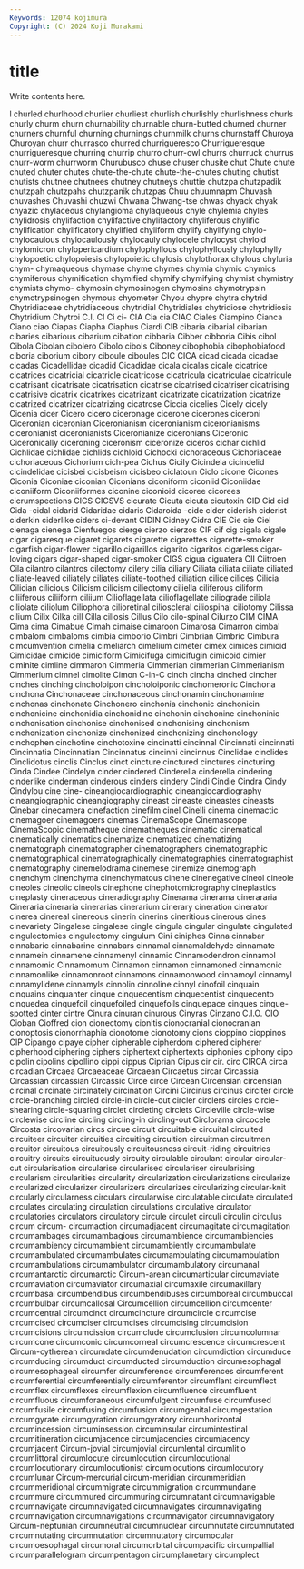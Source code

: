 ```yaml
---
Keywords: 12074 kojimura
Copyright: (C) 2024 Koji Murakami
---
```


# title

Write contents here.



l churled churlhood churlier churliest churlish churlishly churlishness churls churly
churm churn churnability churnable churn-butted churned churner churners churnful churning
churnings churnmilk churns churnstaff Churoya Churoyan churr churrasco churred churrigueresco
Churrigueresque churrigueresque churring churrip churro churr-owl churrs churruck churrus churr-worm
churrworm Churubusco chuse chuser chusite chut Chute chute chuted chuter
chutes chute-the-chute chute-the-chutes chuting chutist chutists chutnee chutnees chutney chutneys
chuttie chutzpa chutzpadik chutzpah chutzpahs chutzpanik chutzpas Chuu chuumnapm Chuvash
chuvashes Chuvashi chuzwi Chwana Chwang-tse chwas chyack chyak chyazic chylaceous
chylangioma chylaqueous chyle chylemia chyles chylidrosis chylifaction chylifactive chylifactory chyliferous
chylific chylification chylificatory chylified chyliform chylify chylifying chylo- chylocaulous chylocaulously
chylocauly chylocele chylocyst chyloid chylomicron chylopericardium chylophyllous chylophyllously chylophylly chylopoetic
chylopoiesis chylopoietic chylosis chylothorax chylous chyluria chym- chymaqueous chymase chyme
chymes chymia chymic chymics chymiferous chymification chymified chymify chymifying chymist
chymistry chymists chymo- chymosin chymosinogen chymosins chymotrypsin chymotrypsinogen chymous chyometer
Chyou chypre chytra chytrid Chytridiaceae chytridiaceous chytridial Chytridiales chytridiose chytridiosis
Chytridium Chytroi C.I. CI Ci ci- CIA Cia cia CIAC
Ciales Ciampino Cianca Ciano ciao Ciapas Ciapha Ciaphus Ciardi CIB
cibaria cibarial cibarian cibaries cibarious cibarium cibation cibbaria Cibber cibboria
Cibis cibol Cibola Cibolan cibolero Cibolo cibols Ciboney cibophobia cibophobiafood
ciboria ciborium cibory ciboule ciboules CIC CICA cicad cicada cicadae
cicadas Cicadellidae cicadid Cicadidae cicala cicalas cicale cicatrice cicatrices cicatricial
cicatricle cicatricose cicatricula cicatriculae cicatricule cicatrisant cicatrisate cicatrisation cicatrise cicatrised
cicatriser cicatrising cicatrisive cicatrix cicatrixes cicatrizant cicatrizate cicatrization cicatrize cicatrized
cicatrizer cicatrizing cicatrose Ciccia cicelies Cicely cicely Cicenia cicer Cicero
cicero ciceronage cicerone cicerones ciceroni Ciceronian ciceronian Ciceronianism ciceronianism ciceronianisms
ciceronianist ciceronianists Ciceronianize ciceronians Ciceronic Ciceronically ciceroning ciceronism ciceronize ciceros
cichar cichlid Cichlidae cichlidae cichlids cichloid Cichocki cichoraceous Cichoriaceae cichoriaceous
Cichorium cich-pea Cichus Cicily Cicindela cicindelid cicindelidae cicisbei cicisbeism cicisbeo
ciclatoun Ciclo cicone Cicones Ciconia Ciconiae ciconian Ciconians ciconiform ciconiid
Ciconiidae ciconiiform Ciconiiformes ciconine ciconioid cicoree cicorees cicrumspections CICS CICSVS
cicurate Cicuta cicuta cicutoxin CID Cid cid Cida -cidal cidarid
Cidaridae cidaris Cidaroida -cide cider ciderish ciderist ciderkin ciderlike ciders
ci-devant CIDIN Cidney Cidra CIE Cie cie Ciel cienaga cienega
Cienfuegos cierge cierzo cierzos CIF cif cig cigala cigale cigar
cigaresque cigaret cigarets cigarette cigarettes cigarette-smoker cigarfish cigar-flower cigarillo cigarillos
cigarito cigaritos cigarless cigar-loving cigars cigar-shaped cigar-smoker CIGS cigua ciguatera
CII Ciitroen Cila cilantro cilantros cilectomy cilery cilia ciliary Ciliata
ciliata ciliate ciliated ciliate-leaved ciliately ciliates ciliate-toothed ciliation cilice cilices
Cilicia Cilician cilicious Cilicism cilicism ciliectomy ciliella ciliferous ciliform ciliiferous
ciliiform ciliium Cilioflagellata cilioflagellate ciliograde ciliola ciliolate ciliolum Ciliophora cilioretinal
cilioscleral ciliospinal ciliotomy Cilissa cilium Cilix Cilka cill Cilla cillosis
Cillus Cilo cilo-spinal Cilurzo CIM CIMA Cima cima Cimabue Cimah
cimaise cimaroon Cimarosa Cimarron cimbal cimbalom cimbaloms cimbia cimborio Cimbri
Cimbrian Cimbric Cimbura cimcumvention cimelia cimeliarch cimelium cimeter cimex cimices
cimicid Cimicidae cimicide cimiciform Cimicifuga cimicifugin cimicoid cimier ciminite cimline
cimmaron Cimmeria Cimmerian cimmerian Cimmerianism Cimmerium cimnel cimolite Cimon C-in-C
cinch cincha cinched cincher cinches cinching cincholoipon cincholoiponic cinchomeronic Cinchona
cinchona Cinchonaceae cinchonaceous cinchonamin cinchonamine cinchonas cinchonate Cinchonero cinchonia cinchonic
cinchonicin cinchonicine cinchonidia cinchonidine cinchonin cinchonine cinchoninic cinchonisation cinchonise cinchonised
cinchonising cinchonism cinchonization cinchonize cinchonized cinchonizing cinchonology cinchophen cinchotine cinchotoxine
cincinatti cincinnal Cincinnati cincinnati Cincinnatia Cincinnatian Cincinnatus cincinni cincinnus Cinclidae
cinclides Cinclidotus cinclis Cinclus cinct cincture cinctured cinctures cincturing Cinda
Cindee Cindelyn cinder cindered Cinderella cinderella cindering cinderlike cinderman cinderous
cinders cindery Cindi Cindie Cindra Cindy Cindylou cine cine- cineangiocardiographic
cineangiocardiography cineangiographic cineangiography cineast cineaste cineastes cineasts Cinebar cinecamera cinefaction
cinefilm cinel Cinelli cinema cinemactic cinemagoer cinemagoers cinemas CinemaScope Cinemascope
CinemaScopic cinematheque cinematheques cinematic cinematical cinematically cinematics cinematize cinematized cinematizing
cinematograph cinematographer cinematographers cinematographic cinematographical cinematographically cinematographies cinematographist cinematography cinemelodrama
cinemese cinemize cinemograph cinenchym cinenchyma cinenchymatous cinene cinenegative cineol cineole
cineoles cineolic cineols cinephone cinephotomicrography cineplastics cineplasty cineraceous cineradiography Cinerama
cinerama cinerararia Cineraria cineraria cinerarias cinerarium cinerary cineration cinerator cinerea
cinereal cinereous cinerin cinerins cineritious cinerous cines cinevariety Cingalese cingalese
cingle cingula cingular cingulate cingulated cingulectomies cingulectomy cingulum Cini ciniphes
Cinna cinnabar cinnabaric cinnabarine cinnabars cinnamal cinnamaldehyde cinnamate cinnamein cinnamene
cinnamenyl cinnamic Cinnamodendron cinnamol cinnamomic Cinnamomum Cinnamon cinnamon cinnamoned cinnamonic
cinnamonlike cinnamonroot cinnamons cinnamonwood cinnamoyl cinnamyl cinnamylidene cinnamyls cinnolin cinnoline
cinnyl cinofoil cinquain cinquains cinquanter cinque cinquecentism cinquecentist cinquecento cinquedea
cinquefoil cinquefoiled cinquefoils cinquepace cinques cinque-spotted cinter cintre Cinura cinuran
cinurous Cinyras Cinzano C.I.O. CIO Cioban Cioffred cion cionectomy cionitis
cionocranial cionocranian cionoptosis cionorrhaphia cionotome cionotomy cions cioppino cioppinos CIP
Cipango cipaye cipher cipherable cipherdom ciphered cipherer cipherhood ciphering ciphers
ciphertext ciphertexts ciphonies ciphony cipo cipolin cipolins cipollino cippi cippus
Ciprian Cipus cir cir. circ CIRCA circa circadian Circaea Circaeaceae
Circaean Circaetus circar Circassia Circassian circassian Circassic Circe circe Circean
Circensian circensian circinal circinate circinately circination Circini Circinus circinus circiter
circle circle-branching circled circle-in circle-out circler circlers circles circle-shearing circle-squaring
circlet circleting circlets Circleville circle-wise circlewise circline circling circling-in circling-out
Circlorama circocele Circosta circovarian circs circue circuit circuitable circuital circuited
circuiteer circuiter circuities circuiting circuition circuitman circuitmen circuitor circuitous circuitously
circuitousness circuit-riding circuitries circuitry circuits circuituously circuity circulable circulant circular
circular-cut circularisation circularise circularised circulariser circularising circularism circularities circularity circularization
circularizations circularize circularized circularizer circularizers circularizes circularizing circular-knit circularly circularness
circulars circularwise circulatable circulate circulated circulates circulating circulation circulations circulative
circulator circulatories circulators circulatory circule circulet circuli circulin circulus circum
circum- circumaction circumadjacent circumagitate circumagitation circumambages circumambagious circumambience circumambiencies circumambiency
circumambient circumambiently circumambulate circumambulated circumambulates circumambulating circumambulation circumambulations circumambulator circumambulatory
circumanal circumantarctic circumarctic Circum-arean circumarticular circumaviate circumaviation circumaviator circumaxial circumaxile
circumaxillary circumbasal circumbendibus circumbendibuses circumboreal circumbuccal circumbulbar circumcallosal Circumcellion circumcellion
circumcenter circumcentral circumcinct circumcincture circumcircle circumcise circumcised circumciser circumcises circumcising
circumcision circumcisions circumcission circumclude circumclusion circumcolumnar circumcone circumconic circumcorneal circumcrescence
circumcrescent Circum-cytherean circumdate circumdenudation circumdiction circumduce circumducing circumduct circumducted circumduction
circumesophagal circumesophageal circumfer circumference circumferences circumferent circumferential circumferentially circumferentor circumflant
circumflect circumflex circumflexes circumflexion circumfluence circumfluent circumfluous circumforaneous circumfulgent circumfuse
circumfused circumfusile circumfusing circumfusion circumgenital circumgestation circumgyrate circumgyration circumgyratory circumhorizontal
circumincession circuminsession circuminsular circumintestinal circumitineration circumjacence circumjacencies circumjacency circumjacent Circum-jovial
circumjovial circumlental circumlitio circumlittoral circumlocute circumlocution circumlocutional circumlocutionary circumlocutionist circumlocutions
circumlocutory circumlunar Circum-mercurial circum-meridian circummeridian circummeridional circummigrate circummigration circummundane circummure
circummured circummuring circumnatant circumnavigable circumnavigate circumnavigated circumnavigates circumnavigating circumnavigation circumnavigations
circumnavigator circumnavigatory Circum-neptunian circumneutral circumnuclear circumnutate circumnutated circumnutating circumnutation circumnutatory
circumocular circumoesophagal circumoral circumorbital circumpacific circumpallial circumparallelogram circumpentagon circumplanetary circumplect
